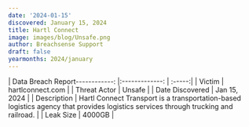 ```yaml
---
date: '2024-01-15'
discovered: January 15, 2024
title: Hartl Connect
image: images/blog/Unsafe.png
author: Breachsense Support
draft: false
yearmonths: 2024/january
---
```


| Data Breach Report------------:     |:-------------:    | :-----:|
| Victim      | hartlconnect.com      | 
| Threat Actor      | Unsafe      | 
| Date Discovered      | Jan 15, 2024      | 
| Description      | Hartl Connect Transport is a transportation-based logistics agency that provides logistics services through trucking and railroad.      | 
| Leak Size      | 4000GB      | 

